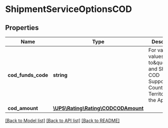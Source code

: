 # ShipmentServiceOptionsCOD

## Properties
Name | Type | Description | Notes
------------ | ------------- | ------------- | -------------
**cod_funds_code** | **string** | For valid values, refer to\&quot;Rating and Shipping COD Supported Countries or Territories in the Appendix. | 
**cod_amount** | [**\UPS\Rating\Rating\CODCODAmount**](CODCODAmount.md) |  | 

[[Back to Model list]](../../README.md#documentation-for-models) [[Back to API list]](../../README.md#documentation-for-api-endpoints) [[Back to README]](../../README.md)

